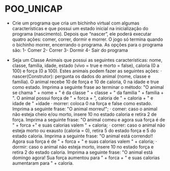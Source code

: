 # POO_UNICAP

- Crie um programa que cria um bichinho virtual com algumas características e que possui um estado inicial na inicialização do programa (nascimento). Depois que “nascer”, ele poderá executar quatro ações: comer, correr, dormir e morrer. O jogo só termina quando o bichinho morrer, encerrando o programa. As opções para o programa são:
1- Comer
2- Correr
3- Dormir
4- Sair do programa

- Seja um Classe Animais que possui as seguintes características: nome, classe, família, idade, estado (vivo = true e morto = false), caloria (0 a 100) e força (0 a 100). Estes animais podem fazer as seguintes ações:
· nascer(Construtor): pergunta os dados do animal (nome, classe e família). O animal recebe 10 de força e 10 de caloria, 0 na idade e true como estado. Imprima a seguinte frase ao terminar o método: "O animal se chama " + nome + " é da classe " + classe + " da familia " + familia + ". O animal possui força de " + forca + ", caloria de " + caloria + " e idade de " +idade
· morrer: coloca 0 na força e false como estado. Imprima a seguinte frase: "O animal morreu!";
· comer: caso o animal não esteja cheio e/ou morto, insere 10 no estado caloria e retira 2 de força. Imprima a seguinte frase: "O animal comeu e agora sua força é de " + forca +" e suas calorias valem " + caloria;
· correr: caso o animal não esteja morto ou exausto (caloria = 0), retira 5 do estado força e 5 do estado caloria. Imprima a seguinte frase: "O animal está correndo!! Agora sua força é de " + forca + " e suas calorias valem " + caloria;
· dormir: caso o animal não esteja morto, insere 10 no estado força e retira 2 do estado caloria. Imprima a seguinte frase: "O animal está domingo agora! Sua força aumentou para " + forca + " e suas calorias aumentaram para " + caloria.
